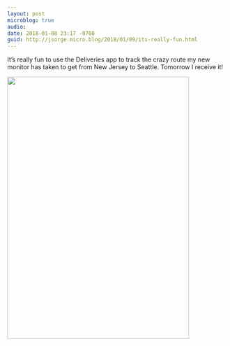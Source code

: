 ```yaml
---
layout: post
microblog: true
audio: 
date: 2018-01-08 23:17 -0700
guid: http://jsorge.micro.blog/2018/01/09/its-really-fun.html
---
```

It’s really fun to use the Deliveries app to track the crazy route my new monitor has taken to get from New Jersey to Seattle. Tomorrow I receive it!

<img src="http://mb.jsorge.net/uploads/2018/750a6347aa.jpg" width="417" height="600" />
